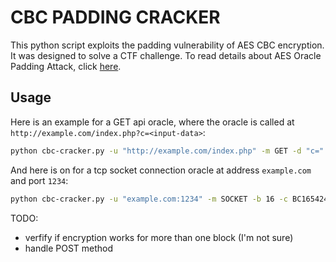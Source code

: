 # CBC PADDING CRACKER

This python script exploits the padding vulnerability of AES CBC encryption. It was designed to solve a CTF challenge.
To read details about AES Oracle Padding Attack, click [here](https://en.wikipedia.org/wiki/Padding_oracle_attack).

## Usage
Here is an example for a GET api oracle, where the oracle is called at `http://example.com/index.php?c=<input-data>`:
```bash
python cbc-cracker.py -u "http://example.com/index.php" -m GET -d "c=" -b 16 -c 59873749DC0D3A4ACC7F19D711853685EFCDBFECDF85D6B3AF6171F793CC20B4 -e "Padding Error" -v
```

And here is on for a tcp socket connection oracle at address `example.com` and port `1234`:
```bash
python cbc-cracker.py -u "example.com:1234" -m SOCKET -b 16 -c BC16542433100D9522DC3B6428D4FF5F7FC67B4994323C47ED09F185C3CE7A2E -e "Padding Error" -v
```

TODO:
- verfify if encryption works for more than one block (I'm not sure) 
- handle POST method